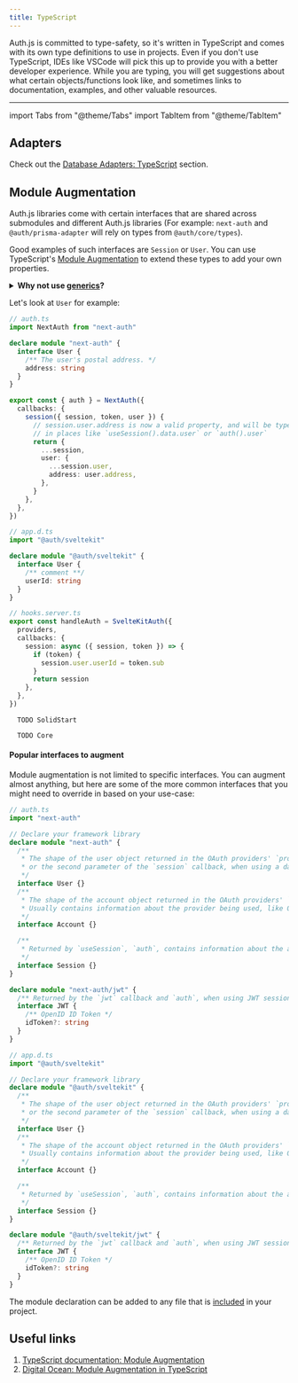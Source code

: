 ```yaml
---
title: TypeScript
---
```


Auth.js is committed to type-safety, so it's written in TypeScript and comes with its own type definitions to use in projects. Even if you don't use TypeScript, IDEs like VSCode will pick this up to provide you with a better developer experience. While you are typing, you will get suggestions about what certain objects/functions look like, and sometimes links to documentation, examples, and other valuable resources.

---

import Tabs from "@theme/Tabs"
import TabItem from "@theme/TabItem"

## Adapters

Check out the [Database Adapters: TypeScript](/getting-started/adapters#typescript) section.

## Module Augmentation

Auth.js libraries come with certain interfaces that are shared across submodules and different Auth.js libraries (For example: `next-auth` and `@auth/prisma-adapter` will rely on types from `@auth/core/types`).

Good examples of such interfaces are `Session` or `User`. You can use TypeScript's [Module Augmentation](https://www.typescriptlang.org/docs/handbook/declaration-merging.html#module-augmentation) to extend these types to add your own properties.

<details>
<summary>
<b>Why not use <a href="https://www.typescriptlang.org/docs/handbook/2/generics.html">generics</a>?</b>
</summary>
The interfaces that are shared across submodules are not passed to Auth.js library functions as generics.

Whenever these types are used, the functions always expect to return these formats. With generics, one might be able to override the type in one place, but not the other, which would cause the types to be out of sync with the implementation.

With module augmentation, you defined the types once, and you can be sure that they are always the same where it's expected.

</details>

Let's look at `User` for example:

<Tabs groupId="frameworks" queryString>
  <TabItem value="next" label="Next.js" default>

```ts
// auth.ts
import NextAuth from "next-auth"

declare module "next-auth" {
  interface User {
    /** The user's postal address. */
    address: string
  }
}

export const { auth } = NextAuth({
  callbacks: {
    session({ session, token, user }) {
      // session.user.address is now a valid property, and will be type-checked
      // in places like `useSession().data.user` or `auth().user`
      return {
        ...session,
        user: {
          ...session.user,
          address: user.address,
        },
      }
    },
  },
})
```

  </TabItem>
  <TabItem value="sveltekit" label="SvelteKit">

```ts
// app.d.ts
import "@auth/sveltekit"

declare module "@auth/sveltekit" {
  interface User {
    /** comment **/
    userId: string
  }
}

// hooks.server.ts
export const handleAuth = SvelteKitAuth({
  providers,
  callbacks: {
    session: async ({ session, token }) => {
      if (token) {
        session.user.userId = token.sub
      }
      return session
    },
  },
})
```

  </TabItem>
  <TabItem value="solidstart" label="SolidStart">

```
  TODO SolidStart
```

  </TabItem>
  <TabItem value="core" label="Vanilla (No Framework)">

```
  TODO Core
```

  </TabItem>
</Tabs>

#### Popular interfaces to augment

Module augmentation is not limited to specific interfaces. You can augment almost anything, but here are some of the more common interfaces that you might need to override in based on your use-case:

<Tabs groupId="frameworks" queryString>
  <TabItem value="next" label="Next.js" default>

```ts
// auth.ts
import "next-auth"

// Declare your framework library
declare module "next-auth" {
  /**
   * The shape of the user object returned in the OAuth providers' `profile` callback,
   * or the second parameter of the `session` callback, when using a database.
   */
  interface User {}
  /**
   * The shape of the account object returned in the OAuth providers' `account` callback,
   * Usually contains information about the provider being used, like OAuth tokens (`access_token`, etc).
   */
  interface Account {}

  /**
   * Returned by `useSession`, `auth`, contains information about the active session.
   */
  interface Session {}
}

declare module "next-auth/jwt" {
  /** Returned by the `jwt` callback and `auth`, when using JWT sessions */
  interface JWT {
    /** OpenID ID Token */
    idToken?: string
  }
}
```

  </TabItem>
  <TabItem value="sveltekit" label="SvelteKit" default>

```ts
// app.d.ts
import "@auth/sveltekit"

// Declare your framework library
declare module "@auth/sveltekit" {
  /**
   * The shape of the user object returned in the OAuth providers' `profile` callback,
   * or the second parameter of the `session` callback, when using a database.
   */
  interface User {}
  /**
   * The shape of the account object returned in the OAuth providers' `account` callback,
   * Usually contains information about the provider being used, like OAuth tokens (`access_token`, etc).
   */
  interface Account {}

  /**
   * Returned by `useSession`, `auth`, contains information about the active session.
   */
  interface Session {}
}

declare module "@auth/sveltekit/jwt" {
  /** Returned by the `jwt` callback and `auth`, when using JWT sessions */
  interface JWT {
    /** OpenID ID Token */
    idToken?: string
  }
}
```

  </TabItem>
</Tabs>

The module declaration can be added to any file that is [included](https://www.typescriptlang.org/tsconfig#include) in your project.

## Useful links

1. [TypeScript documentation: Module Augmentation](https://www.typescriptlang.org/docs/handbook/declaration-merging.html#module-augmentation)
2. [Digital Ocean: Module Augmentation in TypeScript](https://www.digitalocean.com/community/tutorials/typescript-module-augmentation)
